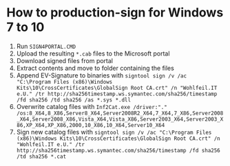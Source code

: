 # How to production-sign for Windows 7 to 10

1. Run `SIGN4PORTAL.CMD`
2. Upload the resulting `*.cab` files to the Microsoft portal
3. Download signed files from portal
4. Extract contents and move to folder containing the files
5. Append EV-Signature to binaries with `signtool sign /v /ac "C:\Program Files (x86)\Windows Kits\10\CrossCertificates\GlobalSign Root CA.crt" /n "Wohlfeil.IT e.U." /tr http://sha256timestamp.ws.symantec.com/sha256/timestamp /fd sha256 /td sha256 /as *.sys *.dll`
6. Overwrite catalog files with `Inf2Cat.exe /driver:"." /os:8_X64,8_X86,Server8_X64,Server2008R2_X64,7_X64,7_X86,Server2008_X64,Server2008_X86,Vista_X64,Vista_X86,Server2003_X64,Server2003_X86,XP_X64,XP_X86,2000,10_X86,10_X64,Server10_X64`
7. Sign new catalog files with `signtool sign /v /ac "C:\Program Files (x86)\Windows Kits\10\CrossCertificates\GlobalSign Root CA.crt" /n "Wohlfeil.IT e.U." /tr http://sha256timestamp.ws.symantec.com/sha256/timestamp /fd sha256 /td sha256 *.cat`



